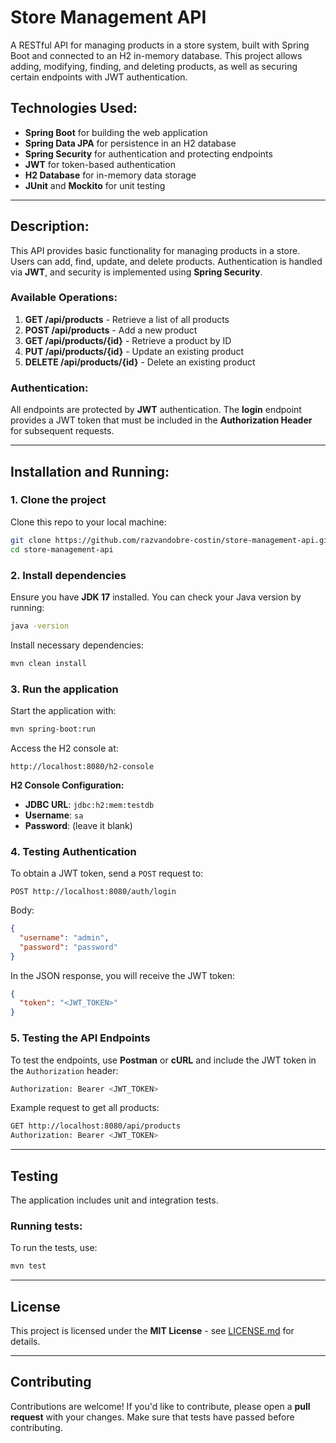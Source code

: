 
# Store Management API

A RESTful API for managing products in a store system, built with Spring Boot and connected to an H2 in-memory database. This project allows adding, modifying, finding, and deleting products, as well as securing certain endpoints with JWT authentication.

## Technologies Used:
- **Spring Boot** for building the web application
- **Spring Data JPA** for persistence in an H2 database
- **Spring Security** for authentication and protecting endpoints
- **JWT** for token-based authentication
- **H2 Database** for in-memory data storage
- **JUnit** and **Mockito** for unit testing

---

## Description:

This API provides basic functionality for managing products in a store. Users can add, find, update, and delete products. Authentication is handled via **JWT**, and security is implemented using **Spring Security**.

### Available Operations:
1. **GET /api/products** - Retrieve a list of all products
2. **POST /api/products** - Add a new product
3. **GET /api/products/{id}** - Retrieve a product by ID
4. **PUT /api/products/{id}** - Update an existing product
5. **DELETE /api/products/{id}** - Delete an existing product

### Authentication:
All endpoints are protected by **JWT** authentication. The **login** endpoint provides a JWT token that must be included in the **Authorization Header** for subsequent requests.

---

## Installation and Running:

### 1. Clone the project
Clone this repo to your local machine:
```bash
git clone https://github.com/razvandobre-costin/store-management-api.git
cd store-management-api
```

### 2. Install dependencies
Ensure you have **JDK 17** installed. You can check your Java version by running:
```bash
java -version
```

Install necessary dependencies:
```bash
mvn clean install
```

### 3. Run the application
Start the application with:
```bash
mvn spring-boot:run
```

Access the H2 console at:
```
http://localhost:8080/h2-console
```

**H2 Console Configuration:**
- **JDBC URL**: `jdbc:h2:mem:testdb`
- **Username**: `sa`
- **Password**: (leave it blank)

### 4. Testing Authentication
To obtain a JWT token, send a `POST` request to:
```
POST http://localhost:8080/auth/login
```
Body:
```json
{
  "username": "admin",
  "password": "password"
}
```
In the JSON response, you will receive the JWT token:
```json
{
  "token": "<JWT_TOKEN>"
}
```

### 5. Testing the API Endpoints
To test the endpoints, use **Postman** or **cURL** and include the JWT token in the `Authorization` header:
```bash
Authorization: Bearer <JWT_TOKEN>
```

Example request to get all products:
```bash
GET http://localhost:8080/api/products
Authorization: Bearer <JWT_TOKEN>
```

---

## Testing

The application includes unit and integration tests.

### Running tests:
To run the tests, use:
```bash
mvn test
```

---

## License

This project is licensed under the **MIT License** - see [LICENSE.md](LICENSE.md) for details.

---

## Contributing

Contributions are welcome! If you'd like to contribute, please open a **pull request** with your changes. Make sure that tests have passed before contributing.
